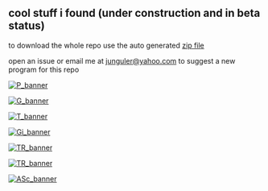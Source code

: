 ## cool stuff i found (under construction and in beta status) 
to download the whole repo use the auto generated [zip file](https://github.com/junguler/_image-manipulation/archive/refs/heads/main.zip)

open an issue or email me at junguler@yahoo.com to suggest a new program for this repo 

[![P_banner](https://user-images.githubusercontent.com/59083599/135177535-ce475d39-de62-4d85-b108-68a2a0cdc0f0.gif)](https://github.com/junguler/_image-manipulation/tree/main/Primitive)

[![G_banner](https://user-images.githubusercontent.com/59083599/135176240-8a1688e9-c8a5-4635-a932-71a5ab97332b.gif)](https://github.com/junguler/_image-manipulation/tree/main/Geometrize)

[![T_banner](https://user-images.githubusercontent.com/59083599/135368006-a6640b60-d5f8-424e-84f0-259fccc99d79.gif)](https://github.com/junguler/_image-manipulation/tree/main/Triangle)

[![Gi_banner](https://user-images.githubusercontent.com/59083599/135736885-882086c9-34be-458f-90e7-6bf6be0eae9c.gif)](https://github.com/junguler/_image-manipulation/tree/main/G'mic)

[![TR_banner](https://user-images.githubusercontent.com/59083599/135897069-c09decb0-8b73-4e11-b8b9-5705e4ebbd90.gif)](https://github.com/junguler/_image-manipulation/tree/main/Triangula)

[![TR_banner](https://user-images.githubusercontent.com/59083599/136436209-b94fc654-59f0-44dd-b8d8-4d275faba4d7.gif)](https://github.com/junguler/_image-manipulation/tree/main/Ascii-image-converter)

[![ASc_banner](https://user-images.githubusercontent.com/59083599/136883060-599a206e-58f2-4af4-9713-42bf40a3d630.gif)](https://github.com/junguler/_image-manipulation/tree/main/Ascii_py)
